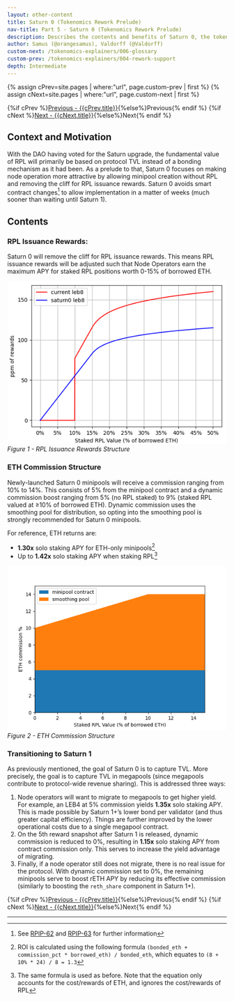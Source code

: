 ```yaml
---
layout: other-content
title: Saturn 0 (Tokenomics Rework Prelude)
nav-title: Part 5 - Saturn 0 (Tokenomics Rework Prelude)
description: Describes the contents and benefits of Saturn 0, the tokenomics rework prelude
author: Samus (@orangesamus), Valdorff (@Valdorff)
custom-next: /tokenomics-explainers/006-glossary
custom-prev: /tokenomics-explainers/004-rework-support
depth: Intermediate
---
```


{% assign cPrev=site.pages | where:"url", page.custom-prev | first %}
{% assign cNext=site.pages | where:"url", page.custom-next | first %}

<div class="prev-next-container">
{%if cPrev %}<a href="{{cPrev.url|relative_url}}">Previous - {{cPrev.title}}</a>{%else%}<span>Previous</span>{% endif %}
{%if cNext %}<a href="{{cNext.url|relative_url}}">Next - {{cNext.title}}</a>{%else%}<span>Next</span>{% endif %}
</div>

## Context and Motivation
With the DAO having voted for the Saturn upgrade, the fundamental value of RPL will primarily be based on protocol TVL instead of a bonding mechanism as it had been. As a prelude to that, Saturn 0 focuses on making node operation more attractive by allowing minipool creation without RPL and removing the cliff for RPL issuance rewards. Saturn 0 avoids smart contract changes[^1] to allow implementation in a matter of weeks (much sooner than waiting until Saturn 1).

## Contents

### RPL Issuance Rewards:
Saturn 0 will remove the cliff for RPL issuance rewards. This means RPL issuance rewards will be adjusted such that Node Operators earn the maximum APY for staked RPL positions worth 0-15% of borrowed ETH.

<img src="../assets/tokenomics-explainers/005-figure-1.png" alt="Figure 1"></br>
_Figure 1 - RPL Issuance Rewards Structure_

### ETH Commission Structure
Newly-launched Saturn 0 minipools will receive a commission ranging from 10% to 14%. This consists of 5% from the minipool contract and a dynamic commission boost ranging from 5% (no RPL staked) to 9% (staked RPL valued at ≥10% of borrowed ETH). Dynamic commission uses the smoothing pool for distribution, so opting into the smoothing pool is strongly recommended for Saturn 0 minipools.

For reference, ETH returns are:
- **1.30x** solo staking APY for ETH-only minipools[^3]
- Up to **1.42x** solo staking APY when staking RPL[^4]

<img src="../assets/tokenomics-explainers/005-figure-2.png" alt="Figure 2"></br>
_Figure 2 - ETH Commission Structure_

### Transitioning to Saturn 1
As previously mentioned, the goal of Saturn 0 is to capture TVL. More precisely, the goal is to capture TVL in megapools (since megapools contribute to protocol-wide revenue sharing).
This is addressed three ways:
1. Node operators will want to migrate to megapools to get higher yield. For example, an LEB4 at 5% commission yields **1.35x** solo staking APY. This is made possible by Saturn 1+’s lower bond per validator (and thus greater capital efficiency). Things are further improved by the lower operational costs due to a single megapool contract.
2. On the 5th reward snapshot after Saturn 1 is released, dynamic commission is reduced to 0%, resulting in **1.15x** solo staking APY from contract commission only. This serves to increase the yield advantage of migrating.
3. Finally, if a node operator still does not migrate, there is no real issue for the protocol. With dynamic commission set to 0%, the remaining minipools serve to boost rETH APY by reducing its effective commission (similarly to boosting the `reth_share` component in Saturn 1+).


<div class="prev-next-container">
{%if cPrev %}<a href="{{cPrev.url|relative_url}}">Previous - {{cPrev.title}}</a>{%else%}<span>Previous</span>{% endif %}
{%if cNext %}<a href="{{cNext.url|relative_url}}">Next - {{cNext.title}}</a>{%else%}<span>Next</span>{% endif %}
</div>

---

[^1]: See [RPIP-62](https://rpips.rocketpool.net/RPIPs/RPIP-62) and [RPIP-63](https://rpips.rocketpool.net/RPIPs/RPIP-63) for further information
[^2]: Note that the dynamic commission boost is temporary, and will be removed on the 5th reward period snapshot after Saturn 1 is released (see [Transitioning to Saturn 1](#transitioning-to-saturn-1))
[^3]: ROI is calculated using the following formula `(bonded_eth + commission_pct * borrowed_eth) / bonded_eth`, which equates to `(8 + 10% * 24) / 8 = 1.3`
[^4]: The same formula is used as before. Note that the equation only accounts for the cost/rewards of ETH, and ignores the cost/rewards of RPL
